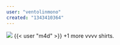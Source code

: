 ```yaml
---
user: "ventolinmono"
created: "1343410364"
---
```


![](vvvv_shirt.jpg) 
{{< user "m4d" >}}
+1 more vvvv shirts.
